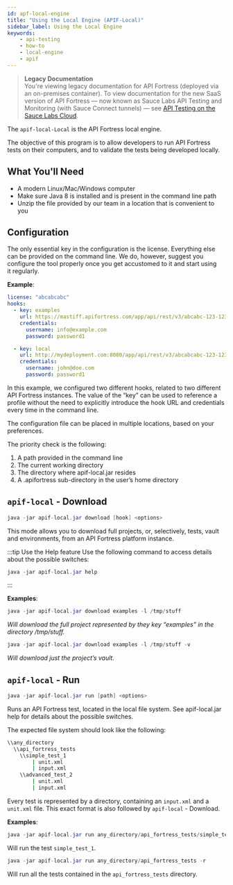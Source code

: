 ```yaml
---
id: apf-local-engine
title: "Using the Local Engine (APIF-Local)"
sidebar_label: Using the Local Engine
keywords:
    - api-testing
    - how-to
    - local-engine
    - apif
---
```


>**Legacy Documentation**<br/>You're viewing legacy documentation for API Fortress (deployed via an on-premises container). To view documentation for the new SaaS version of API Fortress &#8212; now known as Sauce Labs API Testing and Monitoring (with Sauce Connect tunnels) &#8212; see [API Testing on the Sauce Labs Cloud](/api-testing/).

The `apif-local-Local` is the API Fortress local engine.

The objective of this program is to allow developers to run API Fortress tests on their computers, and to validate the tests being developed locally.

## What You'll Need

- A modern Linux/Mac/Windows computer
- Make sure Java 8 is installed and is present in the command line path
- Unzip the file provided by our team in a location that is convenient to you

## Configuration

The only essential key in the configuration is the license. Everything else can be provided on the command line. We do, however, suggest you configure the tool properly once you get accustomed to it and start using it regularly.

__Example__:

```yaml
license: "abcabcabc"
hooks:
  - key: examples
    url: https://mastiff.apifortress.com/app/api/rest/v3/abcabc-123-123-123
    credentials:
      username: info@example.com
      password: password1

  - key: local
    url: http://mydeployment.com:8080/app/api/rest/v3/abcabcabc-123-123-123
    credentials:
      username: john@doe.com
      password: password1

```

In this example, we configured two different hooks, related to two different API Fortress instances. The value of the “key” can be used to reference a profile without the need to explicitly introduce the hook URL and credentials every time in the command line.

The configuration file can be placed in multiple locations, based on your preferences.

The priority check is the following:

1. A path provided in the command line
2. The current working directory
3. The directory where apif-local.jar resides
4. A .apifortress sub-directory in the user’s home directory

## `apif-local` - Download

```java
java -jar apif-local.jar download [hook] <options>
```

This mode allows you to download full projects, or, selectively, tests, vault and environments, from an API Fortress platform instance.

:::tip Use the Help feature
Use the following command to access details about the possible switches:

```java
java -jar apif-local.jar help
```

:::

__Examples__:

```java
java -jar apif-local.jar download examples -l /tmp/stuff
```

_Will download the full project represented by they key “examples” in the directory /tmp/stuff._

```java
java -jar apif-local.jar download examples -l /tmp/stuff -v
```

_Will download just the project’s vault._

## `apif-local` - Run

```java
java -jar apif-local.jar run [path] <options>
```

Runs an API Fortress test, located in the local file system. See apif-local.jar help for details about the possible switches.

The expected file system should look like the following:

```bash
\\any_directory
  \\api_fortress_tests
    \\simple_test_1
        | unit.xml
        | input.xml
    \\advanced_test_2
        | unit.xml
        | input.xml
```

Every test is represented by a directory, containing an `input.xml` and a `unit.xml` file. This exact format is also followed by `apif-local` - Download.

__Examples__:

```java
java -jar apif-local.jar run any_directory/api_fortress_tests/simple_test_1
```

Will run the test `simple_test_1`.

```java
java -jar apif-local.jar run any_directory/api_fortress_tests -r
```

Will run all the tests contained in the `api_fortress_tests` directory.
